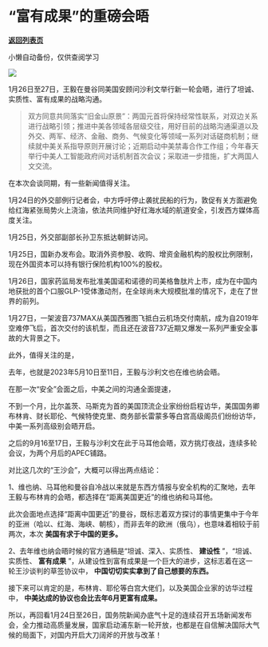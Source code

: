 # “富有成果”的重磅会晤

[**返回列表页**](/gzh/政事堂2019)

小懒自动备份，仅供查阅学习

![](https://mmbiz.qpic.cn/mmbiz_jpg/rxhS23yu8cPIAnB4OezlX2tPdIzXGm4yuPSj4mTCLsfwYU1icUC8ibopEHO1iaFlFicib0PbJdeKT1WiaMTu3o8jC38g/640?wx_fmt=jpeg&from;=appmsg)

1月26日至27日，王毅在曼谷同美国安顾问沙利文举行新一轮会晤，进行了坦诚、实质性、富有成果的战略沟通。

>
> 双方同意共同落实“旧金山原景”：两国元首将保持经常性联系，对双边关系进行战略引领；推进中美各领域各层级交往，用好目前的战略沟通渠道以及外交、两军、经济、金融、商务、气候变化等领域一系列对话磋商机制；继续就中美关系指导原则开展讨论；近期启动中美禁毒合作工作组；今年春天举行中美人工智能政府间对话机制首次会议；采取进一步措施，扩大两国人文交流。

在本次会谈同期，有一些新闻值得关注。

1月24日的外交部例行记者会，中方呼吁停止袭扰民船的行为，敦促有关方面避免给红海紧张局势火上浇油，依法共同维护好红海水域的航道安全，引发西方媒体高度关注。

1月25日，外交部副部长孙卫东抵达朝鲜访问。

1月25日，国新办发布会。取消外资参股、收购、增资金融机构的股权比例限制，现在外国资本可以持有银行保险机构100%的股权。

1月26日，国家药监局发布批准美国诺和诺德的司美格鲁肽片上市，成为在中国内地获批的首个口服GLP-1受体激动剂，在全球尚未大规模批准的情况下，走在了世界的前列。

1月27日，一架波音737MAX从美国西雅图飞抵白云机场交付南航，成为自2019年空难停飞后，首次交付的该机型，而且还在波音737近期又爆发一系列严重安全事故的大背景之下。

此外，值得关注的是，

去年，也就是2023年5月10日至11日，王毅与沙利文也在维也纳会晤。

在那一次“安全”会面之后，中美之间的沟通全面提速，

不到一个月，比尔盖茨、马斯克为首的美国顶流企业家纷纷启程访华，美国国务卿布林肯、财长耶伦、气候特使克里、商务部长雷蒙多等白宫高级阁员们纷纷访华，中美一系列高级别会晤开启。

之后的9月16至17日，王毅与沙利文在此于马耳他会晤，双方挑灯夜战，连续多轮会议，为两个月后的APEC铺路。

对比这几次的“王沙会”，大概可以得出两点结论：

1、维也纳、马耳他和曼谷自冷战以来就是东西方情报与安全机构的汇聚地，去年王毅与布林肯的会晤，都选择在“距离美国更近”的维也纳和马耳他。

此次会面地点选择“距离中国更近”的曼谷，既标志着双方探讨的事情更集中于今年的亚洲（哈以、红海、海峡、朝核），而非去年的欧洲（俄乌），也意味着相较于前两次，本次
**美国有求于中国的更多。**

2、去年维也纳会晤时候的官方通稿是“坦诚、深入、实质性、 **建设性** ”，“坦诚、实质性、 **富有成果**
”，从建设性到富有成果是一个巨大的进步，这标志着在这一轮王沙谈判的草签协议中， **中国切切实实拿到了自己想要的东西。**  

接下来可以肯定的是，布林肯、耶伦等白宫大佬们，以及美国企业家的访华过程中， **中美达成的协议也会比去年6月更富有成果。**  

所以，再回看1月24日至26日，国务院新闻办底气十足的连续召开五场新闻发布会，全力推动高质量发展，国家启动浦东新一轮开放，也都是在自信解决国际大气候的局面下，对国内开启大刀阔斧的开放与改革！

  

